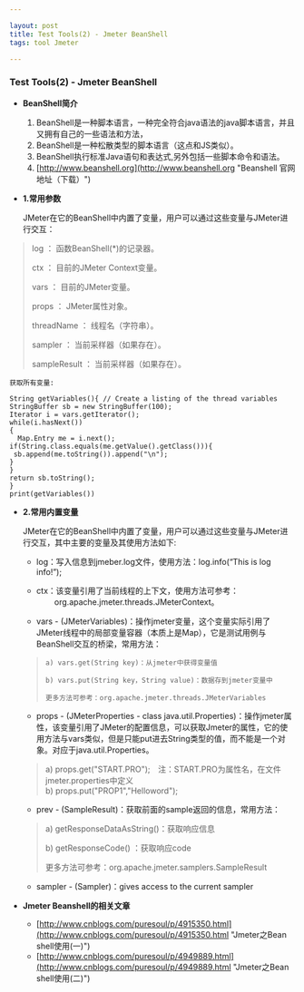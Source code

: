 ```yaml
---

layout: post 
title: Test Tools(2) - Jmeter BeanShell
tags: tool Jmeter

---
```

### Test Tools(2) - Jmeter BeanShell  ###

- **BeanShell简介**

	1. BeanShell是一种脚本语言，一种完全符合java语法的java脚本语言，并且又拥有自己的一些语法和方法，
	2. BeanShell是一种松散类型的脚本语言（这点和JS类似）。
	3. BeanShell执行标准Java语句和表达式,另外包括一些脚本命令和语法。
	4. [http://www.beanshell.org](http://www.beanshell.org "Beanshell 官网地址（下载）")
	

- **1.常用参数**

	JMeter在它的BeanShell中内置了变量，用户可以通过这些变量与JMeter进行交互：

> log ： 函数BeanShell(*)的记录器。
> 
> ctx ： 目前的JMeter Context变量。
> 
> vars ： 目前的JMeter变量。
> 
> props ： JMeter属性对象。
> 
> threadName ： 线程名（字符串）。
> 
> sampler ： 当前采样器（如果存在）。
> 
> sampleResult ： 当前采样器（如果存在）。
	
	获取所有变量: 

    String getVariables(){ // Create a listing of the thread variables
    StringBuffer sb = new StringBuffer(100);
    Iterator i = vars.getIterator();
    while(i.hasNext())
    {
      Map.Entry me = i.next();
    if(String.class.equals(me.getValue().getClass())){
     sb.append(me.toString()).append("\n");
    }
    }
    return sb.toString();
    }
    print(getVariables())
	

- **2.常用内置变量**

	JMeter在它的BeanShell中内置了变量，用户可以通过这些变量与JMeter进行交互，其中主要的变量及其使用方法如下:

	* log：写入信息到jmeber.log文件，使用方法：log.info(“This is log info!”);

	* ctx：该变量引用了当前线程的上下文，使用方法可参考： 
        org.apache.jmeter.threads.JMeterContext。

	* vars - (JMeterVariables)：操作jmeter变量，这个变量实际引用了JMeter线程中的局部变量容器（本质上是Map），它是测试用例与BeanShell交互的桥梁，常用方法：
	>	  a) vars.get(String key)：从jmeter中获得变量值 
	>
	>	  b) vars.put(String key，String value)：数据存到jmeter变量中
	>	
	>	  更多方法可参考：org.apache.jmeter.threads.JMeterVariables

	* props - (JMeterProperties - class java.util.Properties)：操作jmeter属性，该变量引用了JMeter的配置信息，可以获取Jmeter的属性，它的使用方法与vars类似，但是只能put进去String类型的值，而不能是一个对象。对应于java.util.Properties。 
	> a) props.get("START.PRO");　注：START.PRO为属性名，在文件jmeter.properties中定义  
	> b) props.put("PROP1","Helloword"); 

	* prev - (SampleResult)：获取前面的sample返回的信息，常用方法：

	> a) getResponseDataAsString()：获取响应信息
	> 
	> b) getResponseCode() ：获取响应code
	> 
	> 更多方法可参考：org.apache.jmeter.samplers.SampleResult

	* sampler - (Sampler)：gives access to the current sampler


- **Jmeter Beanshell的相关文章**
	- [http://www.cnblogs.com/puresoul/p/4915350.html](http://www.cnblogs.com/puresoul/p/4915350.html "Jmeter之Bean shell使用(一)")
	- [http://www.cnblogs.com/puresoul/p/4949889.html](http://www.cnblogs.com/puresoul/p/4949889.html "Jmeter之Bean shell使用(二)")